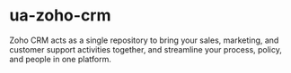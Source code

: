 # ua-zoho-crm
 Zoho CRM acts as a single repository to bring your sales, marketing, and customer support activities together, and streamline your process, policy, and people in one platform.
